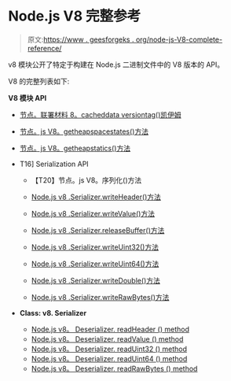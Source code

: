 # Node.js V8 完整参考

> 原文:[https://www . geesforgeks . org/node-js-V8-complete-reference/](https://www.geeksforgeeks.org/node-js-v8-complete-reference/)

v8 模块公开了特定于构建在 Node.js 二进制文件中的 V8 版本的 API。

V8 的完整列表如下:

**V8 模块 API**

*   [节点。联署材料 8。cacheddata versiontag()凯伊姆](https://www.geeksforgeeks.org/node-js-v8-cacheddataversiontag-method/)
*   [节点。js V8。getheapspacestates()方法](https://www.geeksforgeeks.org/node-js-v8-getheapspacestatistics-method/)
*   [节点。js V8。getheapstatics()方法](https://www.geeksforgeeks.org/node-js-v8-getheapstatistics-method/)
*   T16] Serialization API
    *   【T20】节点。js V8。序列化()方法

    *   [Node.js v8 .Serializer.writeHeader()方法](https://www.geeksforgeeks.org/node-js-v8-serializer-writeheader-method/)
    *   [Node.js v8 .Serializer.writeValue()方法](https://www.geeksforgeeks.org/node-js-v8-serializer-writevalue-method/)
    *   [Node.js v8 .Serializer.releaseBuffer()方法](https://www.geeksforgeeks.org/node-js-v8-serializer-releasebuffer-method/)
    *   [Node.js v8 .Serializer.writeUint32()方法](https://www.geeksforgeeks.org/node-js-v8-serializer-writeuint32-method/)
    *   [Node.js v8 .Serializer.writeUint64()方法](https://www.geeksforgeeks.org/node-js-v8-serializer-writeuint64-method/)
    *   [Node.js v8 .Serializer.writeDouble()方法](https://www.geeksforgeeks.org/node-js-v8-serializer-writedouble-method/)
    *   [Node.js v8 .Serializer.writeRawBytes()方法](https://www.geeksforgeeks.org/node-js-v8-serializer-writerawbytes-method/)

*   **Class: v8\. Serializer**
    *   [Node.js v8。 Deserializer. readHeader () method](https://www.geeksforgeeks.org/node-js-v8-deserializer-readheader-method/)
    *   [Node.js v8。 Deserializer. readValue () method](https://www.geeksforgeeks.org/node-js-v8-deserializer-readvalue-method/)
    *   [Node.js v8。 Deserializer. readUint32 () method](https://www.geeksforgeeks.org/node-js-v8-deserializer-readuint32-method/)
    *   [Node.js v8。 Deserializer. readUint64 () method](https://www.geeksforgeeks.org/node-js-v8-deserializer-readuint64-method/)
    *   [Node.js v8。 Deserializer. readRawBytes () method](https://www.geeksforgeeks.org/node-js-v8-deserializer-readrawbytes-method/)